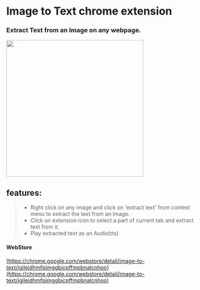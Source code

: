 # Image to Text chrome extension

### Extract Text from an Image on any webpage.

<a href="https://www.youtube.com/watch?v=0BnUis2H_Kc" target="_blank"><img src="https://img.youtube.com/vi/0BnUis2H_Kc/hqdefault.jpg" height="360"></a>

## features:

> - Right click on any image and click on 'extract text' from context menu to extract the text from an Image.
> - Click on extension icon to select a part of current tab and extract text from it.
> - Play extracted text as an Audio(tts)

#### WebStore

[https://chrome.google.com/webstore/detail/image-to-text/jgjlejdhmfpimggbicpffmpbnalcnhoo](https://chrome.google.com/webstore/detail/image-to-text/jgjlejdhmfpimggbicpffmpbnalcnhoo)
